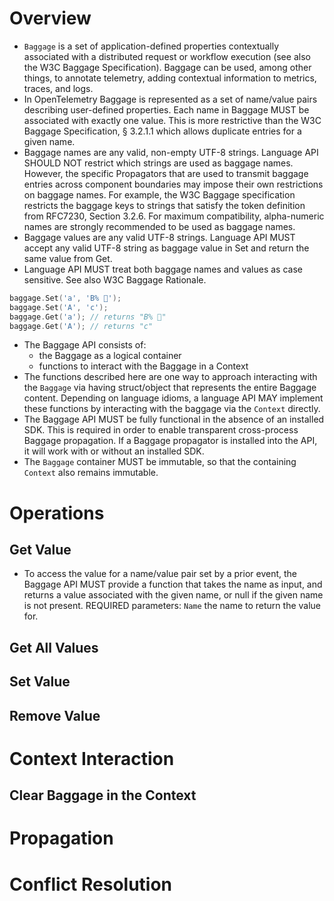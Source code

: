 # Overview

- `Baggage` is a set of application-defined properties contextually associated with a distributed request or workflow execution (see also the W3C Baggage Specification). Baggage can be used, among other things, to annotate telemetry, adding contextual information to metrics, traces, and logs.
- In OpenTelemetry Baggage is represented as a set of name/value pairs describing user-defined properties. Each name in Baggage MUST be associated with exactly one value. This is more restrictive than the W3C Baggage Specification, § 3.2.1.1 which allows duplicate entries for a given name.
- Baggage names are any valid, non-empty UTF-8 strings. Language API SHOULD NOT restrict which strings are used as baggage names. However, the specific Propagators that are used to transmit baggage entries across component boundaries may impose their own restrictions on baggage names. For example, the W3C Baggage specification restricts the baggage keys to strings that satisfy the token definition from RFC7230, Section 3.2.6. For maximum compatibility, alpha-numeric names are strongly recommended to be used as baggage names.
- Baggage values are any valid UTF-8 strings. Language API MUST accept any valid UTF-8 string as baggage value in Set and return the same value from Get.
- Language API MUST treat both baggage names and values as case sensitive. See also W3C Baggage Rationale.

```go
baggage.Set('a', 'B% 💼');
baggage.Set('A', 'c');
baggage.Get('a'); // returns "B% 💼"
baggage.Get('A'); // returns "c"
```

- The Baggage API consists of:
  - the Baggage as a logical container
  - functions to interact with the Baggage in a Context
- The functions described here are one way to approach interacting with the `Baggage` via having struct/object that represents the entire Baggage content. Depending on language idioms, a language API MAY implement these functions by interacting with the baggage via the `Context` directly.
- The Baggage API MUST be fully functional in the absence of an installed SDK. This is required in order to enable transparent cross-process Baggage propagation. If a Baggage propagator is installed into the API, it will work with or without an installed SDK.
- The `Baggage` container MUST be immutable, so that the containing `Context` also remains immutable.

# Operations

## Get Value

- To access the value for a name/value pair set by a prior event, the Baggage API MUST provide a function that takes the name as input, and returns a value associated with the given name, or null if the given name is not present.
REQUIRED parameters:
`Name` the name to return the value for.

## Get All Values

## Set Value

## Remove Value

# Context Interaction

## Clear Baggage in the Context

# Propagation

# Conflict Resolution
